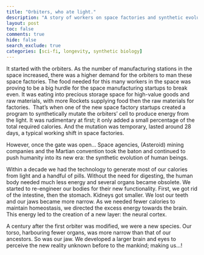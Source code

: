 ```yaml
---
title: "Orbiters, who ate light."
description: "A story of workers on space factories and synthetic evolution of humans."
layout: post
toc: false
comments: true
hide: false
search_exclude: true
categories: [sci-fi, longevity, synthetic biology]
---
```




It started with the orbiters. As the number of manufacturing stations in the space increased, there was a higher demand for the orbiters to man these space factories. The food needed for this many workers in the space was proving to be a big hurdle for the space manufacturing startups to break even. It was eating into precious storage space for high-value goods and raw materials, with more Rockets supplying food then the raw materials for factories. 
That’s when one of the new space factory startups created a program to synthetically mutate the orbiters’ cell to produce energy from the light. It was rudimentary at first; it only added a small percentage of the total required calories. And the mutation was temporary, lasted around 28 days, a typical working shift in space factories.

However, once the gate was open... Space agencies, (Asteroid) mining companies and the Martian convention took the baton and continued to push humanity into its new era: the synthetic evolution of human beings.

Within a decade we had the technology to generate most of our calories from light and a handful of pills. Without the need for digesting, the human body needed much less energy and several organs became obsolete. We started to re-engineer our bodies for their new functionality. First, we got rid of the intestine, then the stomach. Kidneys got smaller. We lost our teeth and our jaws became more narrow. As we needed fewer calories to maintain homeostasis, we directed the excess energy towards the brain. This energy led to the creation of a new layer: the neural cortex.

A century after the first orbiter was modified, we were a new species. Our torso, harbouring fewer organs, was more narrow than that of our ancestors. So was our jaw. We developed a larger brain and eyes to perceive the new reality unknown before to the mankind; making us...!
